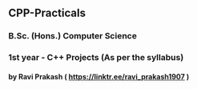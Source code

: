 ## CPP-Practicals

### B.Sc. (Hons.) Computer Science 
### 1st year - C++ Projects  (As per the syllabus)

#### by Ravi Prakash ( https://linktr.ee/ravi_prakash1907 )
